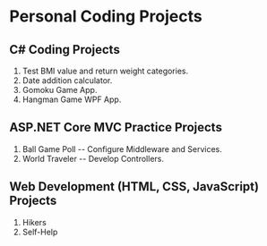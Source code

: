 # Personal Coding Projects

## C# Coding Projects

1. Test BMI value and return weight categories.
2. Date addition calculator.
3. Gomoku Game App.
4. Hangman Game WPF App.

## ASP.NET Core MVC Practice Projects

1. Ball Game Poll -- Configure Middleware and Services.
2. World Traveler -- Develop Controllers.

## Web Development (HTML, CSS, JavaScript) Projects

1. Hikers
2. Self-Help
